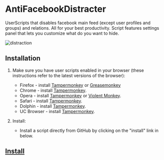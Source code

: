 # AntiFacebookDistracter

UserScripts that disables facebook main feed (except user profiles and groups) and relations. All for your best productivity. Script features settings panel that lets you customize what do you want to hide.

![distraction](https://brightspark-consulting.com/wp-content/uploads/2019/04/Screenshot-2019-04-04-at-06.13.24.png)

## Installation

1. Make sure you have user scripts enabled in your browser (these instructions refer to the latest versions of the browser):

	* Firefox - install [Tampermonkey](https://tampermonkey.net/?ext=dhdg&browser=firefox) or [Greasemonkey](https://addons.mozilla.org/en-US/firefox/addon/greasemonkey/)
	* Chrome - install [Tampermonkey](https://tampermonkey.net/?ext=dhdg&browser=chrome).
	* Opera - install [Tampermonkey](https://tampermonkey.net/?ext=dhdg&browser=opera) or [Violent Monkey](https://addons.opera.com/en/extensions/details/violent-monkey/).
	* Safari - install [Tampermonkey](https://tampermonkey.net/?ext=dhdg&browser=safari).
	* Dolphin - install [Tampermonkey](https://tampermonkey.net/?ext=dhdg&browser=dolphin).
	* UC Browser - install [Tampermonkey](https://tampermonkey.net/?ext=dhdg&browser=ucweb).

2. Install:
	* Install a script directly from GitHub by clicking on the "install" link in below.

## [Install](https://github.com/KrystianLesniak/AntiFacebookDistracter/raw/master/AntiFacebookDistracter.user.js)
